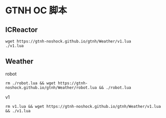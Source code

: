 # GTNH OC 脚本

## ICReactor

```shell
wget https://gtnh-noshock.github.io/gtnh/Weather/v1.lua
./v1.lua
```

## Weather

robot

```shell
rm ./robot.lua && wget https://gtnh-noshock.github.io/gtnh/Weather/robot.lua && ./robot.lua
```

v1

```shell
rm v1.lua && wget https://gtnh-noshock.github.io/gtnh/Weather/v1.lua && ./v1.lua 
```

